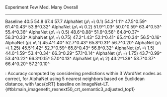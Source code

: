 Experiment                      Few        Med.        Many     Overall
-----------------------  ----------  ----------  ----------  ----------
Baseline                       40.5        54.8        67.4        57.7
AlphaNet (_ρ_\ =\ 0.1)   54.3^1.11^  47.5^0.59^  61.4^0.43^  53.8^0.32^
AlphaNet (_ρ_\ =\ 0.2)   51.9^1.03^  50.0^0.59^  63.4^0.53^  55.4^0.36^
AlphaNet (_ρ_\ =\ 0.5)   48.6^0.88^  51.6^0.56^  64.8^0.37^  56.3^0.33^
AlphaNet (_ρ_\ =\ 0.75)  47.2^1.43^  52.1^0.41^  65.4^0.34^  56.5^0.16^
AlphaNet (_ρ_\ =\ 1)     45.4^1.40^  52.7^0.43^  65.8^0.31^  56.7^0.20^
AlphaNet (_ρ_\ =\ 1.25)  45.5^1.42^  52.7^0.59^  65.8^0.43^  56.8^0.32^
AlphaNet (_ρ_\ =\ 1.5)   44.0^1.59^  53.4^0.34^  66.3^0.29^  57.1^0.14^
AlphaNet (_ρ_\ =\ 1.75)  43.7^0.99^  53.4^0.22^  66.3^0.15^  57.0^0.13^
AlphaNet (_ρ_\ =\ 2)     43.2^1.39^  53.7^0.37^  66.4^0.20^  57.2^0.10^

: Accuracy computed by considering predictions within 3 WordNet nodes as correct, for AlphaNet using 5 nearest neighbors based on Euclidean distance, with \acs{cRT} baseline on ImageNet-LT. {#tbl:main_imagenetlt_resnext50_crt_semantic3_adjusted_top1}
